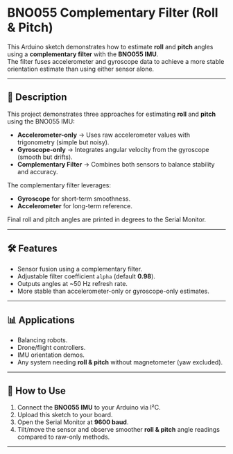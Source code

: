 
# BNO055 Complementary Filter (Roll & Pitch)

This Arduino sketch demonstrates how to estimate **roll** and **pitch** angles using a **complementary filter** with the **BNO055 IMU**.  
The filter fuses accelerometer and gyroscope data to achieve a more stable orientation estimate than using either sensor alone.  

---

## 📌 Description
This project demonstrates three approaches for estimating **roll** and **pitch** using the BNO055 IMU:

- **Accelerometer-only** → Uses raw accelerometer values with trigonometry (simple but noisy).  
- **Gyroscope-only** → Integrates angular velocity from the gyroscope (smooth but drifts).  
- **Complementary Filter** → Combines both sensors to balance stability and accuracy.  

The complementary filter leverages:  
- **Gyroscope** for short-term smoothness.  
- **Accelerometer** for long-term reference.  

Final roll and pitch angles are printed in degrees to the Serial Monitor.


---

## 🛠️ Features
- Sensor fusion using a complementary filter.  
- Adjustable filter coefficient `alpha` (default **0.98**).  
- Outputs angles at ~50 Hz refresh rate.  
- More stable than accelerometer-only or gyroscope-only estimates.  

---

## 📊 Applications
- Balancing robots.  
- Drone/flight controllers.  
- IMU orientation demos.  
- Any system needing **roll & pitch** without magnetometer (yaw excluded).  

---

## 🚀 How to Use
1. Connect the **BNO055 IMU** to your Arduino via I²C.  
2. Upload this sketch to your board.  
3. Open the Serial Monitor at **9600 baud**.  
4. Tilt/move the sensor and observe smoother **roll & pitch** angle readings compared to raw-only methods.  

---


